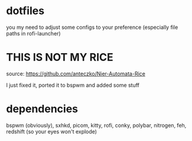 # dotfiles
you my need to adjust some configs to your preference (especially file paths in rofi-launcher)



# THIS IS NOT MY RICE

source: https://github.com/anteczko/Nier-Automata-Rice

I just fixed it, ported it to bspwm and added some stuff



# dependencies
bspwm (obviously),
sxhkd,
picom,
kitty,
rofi,
conky,
polybar,
nitrogen,
feh,
redshift (so your eyes won't explode)
